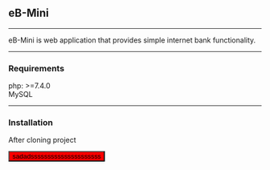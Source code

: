 

## eB-Mini

---

eB-Mini is web application that provides simple internet bank functionality.

---

### Requirements

php: >=7.4.0
<br>
MySQL

---

### Installation

After cloning project

<button style="background: red"> sadadsssssssssssssssssssss</button>

